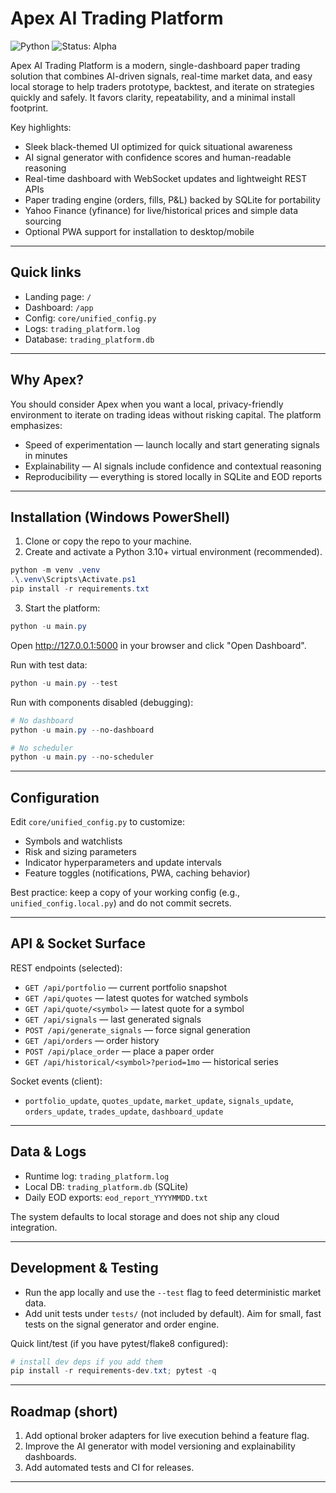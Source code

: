# Apex AI Trading Platform


![Python](https://img.shields.io/badge/python-3.10%2B-blue) ![Status: Alpha](https://img.shields.io/badge/status-alpha-orange)

Apex AI Trading Platform is a modern, single-dashboard paper trading solution that combines AI-driven signals, real-time market data, and easy local storage to help traders prototype, backtest, and iterate on strategies quickly and safely. It favors clarity, repeatability, and a minimal install footprint.

Key highlights:
- Sleek black-themed UI optimized for quick situational awareness
- AI signal generator with confidence scores and human-readable reasoning
- Real-time dashboard with WebSocket updates and lightweight REST APIs
- Paper trading engine (orders, fills, P&L) backed by SQLite for portability
- Yahoo Finance (yfinance) for live/historical prices and simple data sourcing
- Optional PWA support for installation to desktop/mobile

---

## Quick links

- Landing page: `/`
- Dashboard: `/app`
- Config: `core/unified_config.py`
- Logs: `trading_platform.log`
- Database: `trading_platform.db`

---

## Why Apex?

You should consider Apex when you want a local, privacy-friendly environment to iterate on trading ideas without risking capital. The platform emphasizes:

- Speed of experimentation — launch locally and start generating signals in minutes
- Explainability — AI signals include confidence and contextual reasoning
- Reproducibility — everything is stored locally in SQLite and EOD reports

---

## Installation (Windows PowerShell)

1. Clone or copy the repo to your machine.
2. Create and activate a Python 3.10+ virtual environment (recommended).

```powershell
python -m venv .venv
.\.venv\Scripts\Activate.ps1
pip install -r requirements.txt
```

3. Start the platform:

```powershell
python -u main.py
```

Open http://127.0.0.1:5000 in your browser and click "Open Dashboard".

Run with test data:

```powershell
python -u main.py --test
```

Run with components disabled (debugging):

```powershell
# No dashboard
python -u main.py --no-dashboard

# No scheduler
python -u main.py --no-scheduler
```

---

## Configuration

Edit `core/unified_config.py` to customize:
- Symbols and watchlists
- Risk and sizing parameters
- Indicator hyperparameters and update intervals
- Feature toggles (notifications, PWA, caching behavior)

Best practice: keep a copy of your working config (e.g., `unified_config.local.py`) and do not commit secrets.

---

## API & Socket Surface

REST endpoints (selected):

- `GET /api/portfolio` — current portfolio snapshot
- `GET /api/quotes` — latest quotes for watched symbols
- `GET /api/quote/<symbol>` — latest quote for a symbol
- `GET /api/signals` — last generated signals
- `POST /api/generate_signals` — force signal generation
- `GET /api/orders` — order history
- `POST /api/place_order` — place a paper order
- `GET /api/historical/<symbol>?period=1mo` — historical series

Socket events (client):
- `portfolio_update`, `quotes_update`, `market_update`, `signals_update`, `orders_update`, `trades_update`, `dashboard_update`

---

## Data & Logs

- Runtime log: `trading_platform.log`
- Local DB: `trading_platform.db` (SQLite)
- Daily EOD exports: `eod_report_YYYYMMDD.txt`

The system defaults to local storage and does not ship any cloud integration.

---

## Development & Testing

- Run the app locally and use the `--test` flag to feed deterministic market data.
- Add unit tests under `tests/` (not included by default). Aim for small, fast tests on the signal generator and order engine.

Quick lint/test (if you have pytest/flake8 configured):

```powershell
# install dev deps if you add them
pip install -r requirements-dev.txt; pytest -q
```

---

## Roadmap (short)

1. Add optional broker adapters for live execution behind a feature flag.
2. Improve the AI generator with model versioning and explainability dashboards.
3. Add automated tests and CI for releases.

---

